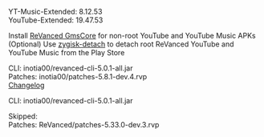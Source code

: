 YT-Music-Extended: 8.12.53  
YouTube-Extended: 19.47.53  

Install [ReVanced GmsCore](https://github.com/ReVanced/GmsCore/releases/latest) for non-root YouTube and YouTube Music APKs  
(Optional) Use [zygisk-detach](https://github.com/j-hc/zygisk-detach/releases/latest) to detach root ReVanced YouTube and YouTube Music from the Play Store
  
CLI: inotia00/revanced-cli-5.0.1-all.jar  
Patches: inotia00/patches-5.8.1-dev.4.rvp  
[Changelog](https://github.com/inotia00/revanced-patches/releases/tag/v5.8.1-dev.4)

CLI: inotia00/revanced-cli-5.0.1-all.jar    

Skipped:  
Patches: ReVanced/patches-5.33.0-dev.3.rvp    
